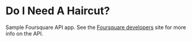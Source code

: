 # Do I Need A Haircut?

Sample Foursquare API app. See the [Foursquare developers](https://developer.foursquare.com/) site for more info on the API.
